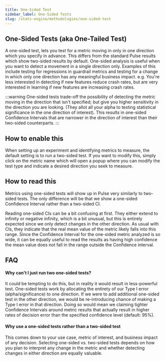 ```yaml
---
title: One-Sided Test
sidebar_label: One-Sided Tests
slug: /stats-engine/methodologies/one-sided-test
---
```


## One-Sided Tests (aka One-Tailed Test)

A one-sided test, lets you test for a metric moving in only in one direction which you specify in advance. This differs from the standard Pulse results which show two-sided results by default. One-sided analysis is useful when you want to detect a movement in a single direction only. Examples of this include testing for regressions in guardrail metrics and testing for a change in which only one direction has any meaningful business impact. e.g. You're less interested in detecting if new features reduce crash rates, but are very interested in learning if new features are increasing crash rates. 

:::warning
One-sided tests trade-off the possibility of detecting the metric moving in the direction that isn't specified; but  give you higher sensitivity in the direction you are looking. (They allot all your alpha to testing statistical significance in the one direction of interest). This results in one-sided Confidence Intervals that are narrower in the direction of interest than their two-sided counterparts.
:::

## How to enable this

When setting up an experiment and identifying metrics to measure, the default setting is to run a two-sided test. If you want to modify this, simply click on the metric name which will open a popup where you can modify the test type and indicate a desired direction you seek to measure.

## How to read this

Metrics using one-sided tests will show up in Pulse very similarly to two-sided tests. The only difference will be that we show a one-sided Confidence Interval rather than a two-sided CI. 

Reading one-sided CIs can be a bit confusing at first. They either extend to infinity or negative infinity, which is a bit unusual, but this is entirely expected since we only detect changes in the other direction. As usual with CIs, they indicate that the real mean value of the metric likely falls into this range. Since the Confidence Interval for the one-sided metric analyzed is so wide, it can be equally useful to read the results as having high confidence the mean value does not fall in the range outside the Confidence interval.

## FAQ

#### Why can't I just run two one-sided tests?
It could be tempting to do this, but in reality it would result in less-powerful test. One-sided tests work by allocating the entirety of our Type I error (alpha/significance) to one direction. If we were to add additional one-sided test in the other direction, we would be re-introducing chance of making a Type I error in that direction. Doing so would mean we claiming tighter Confidence Intervals around metric results that actually result in higher rates of decision error than the specified confidence level (default: 95%).

#### Why use a one-sided tests rather than a two-sided test
This comes down to your use case, metric of interest, and business impact of any decision. Selecting one-sided vs. two-sided tests depends on how you plan to interpret any change in the metric and whether detecting changes in either direction are equally valuable.
